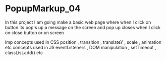 # PopupMarkup_04
In this project I am going make a basic web page where when I click on button its pop's up a message on the screen and pop up closes when I click on close button or on screen

Imp concepts used in CSS position , transition , translateY , scale , animation etc
concepts used in JS eventListeners , DOM manipulation , setTimeout , classList.add() etc
